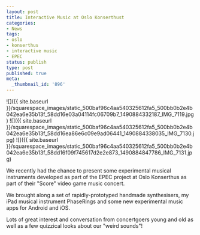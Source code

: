 ```yaml
---
layout: post
title: Interactive Music at Oslo Konserthust
categories:
- News
tags:
- oslo
- konserthus
- interactive music
- EPEC
status: publish
type: post
published: true
meta:
  _thumbnail_id: '896'
---
```


![]({{ site.baseurl }}/squarespace_images/static_500baf96c4aa540325612fa5_500bb0b2e4b042ea6e35b13f_58dd16e03a04114fc06709b7_1490884332187_IMG_7119.jpg)
![]({{ site.baseurl }}/squarespace_images/static_500baf96c4aa540325612fa5_500bb0b2e4b042ea6e35b13f_58dd16ea86e6c09e9ad06441_1490884338035_IMG_7130.jpg)
![]({{ site.baseurl }}/squarespace_images/static_500baf96c4aa540325612fa5_500bb0b2e4b042ea6e35b13f_58dd16f09f745617d2e2e873_1490884847786_IMG_7131.jpg)

We recently had the chance to present some experimental musical instruments developed as part of the EPEC project at Oslo Konserthus as part of their "Score" video game music concert.

We brought along a set of rapidly-prototyped handmade synthesisers, my iPad musical instrument PhaseRings and some new experimental music apps for Android and iOS.

Lots of great interest and conversation from concertgoers young and old as well as a few quizzical looks about our "weird sounds"!
